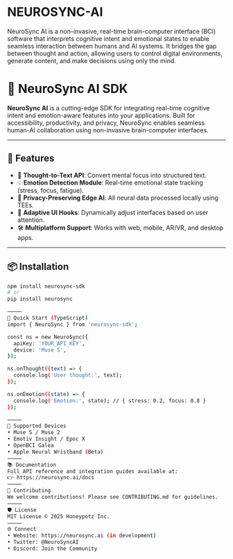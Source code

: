# NEUROSYNC-AI
NeuroSync AI is a non-invasive, real-time brain-computer interface (BCI) software that interprets cognitive intent and emotional states to enable seamless interaction between humans and AI systems. It bridges the gap between thought and action, allowing users to control digital environments, generate content, and make decisions using only the mind.


# 🧠 NeuroSync AI SDK

**NeuroSync AI** is a cutting-edge SDK for integrating real-time cognitive intent and emotion-aware features into your applications. Built for accessibility, productivity, and privacy, NeuroSync enables seamless human-AI collaboration using non-invasive brain-computer interfaces.

---

## 🚀 Features

- 🧠 **Thought-to-Text API**: Convert mental focus into structured text.
- 💡 **Emotion Detection Module**: Real-time emotional state tracking (stress, focus, fatigue).
- 🔐 **Privacy-Preserving Edge AI**: All neural data processed locally using TEEs.
- 🧩 **Adaptive UI Hooks**: Dynamically adjust interfaces based on user attention.
- 🛠️ **Multiplatform Support**: Works with web, mobile, AR/VR, and desktop apps.

---

## 📦 Installation

```bash
npm install neurosync-sdk
# or
pip install neurosync

⸻
🧬 Quick Start (TypeScript)
import { NeuroSync } from 'neurosync-sdk';

const ns = new NeuroSync({
  apiKey: 'YOUR_API_KEY',
  device: 'Muse S',
});

ns.onThought((text) => {
  console.log('User thought:', text);
});

ns.onEmotion((state) => {
  console.log('Emotion:', state); // { stress: 0.2, focus: 0.8 }
});

⸻
🧪 Supported Devices
• Muse S / Muse 2
• Emotiv Insight / Epoc X
• OpenBCI Galea
• Apple Neural Wristband (Beta)
⸻
📚 Documentation
Full API reference and integration guides available at:
👉 https://neurosync.ai/docs
⸻
🤝 Contributing
We welcome contributions! Please see CONTRIBUTING.md for guidelines.
⸻
🛡️ License
MIT License © 2025 Honeypotz Inc.
⸻
🌐 Connect
• Website: https://neurosync.ai (in development)
• Twitter: @NeuroSyncAI
• Discord: Join the Community
